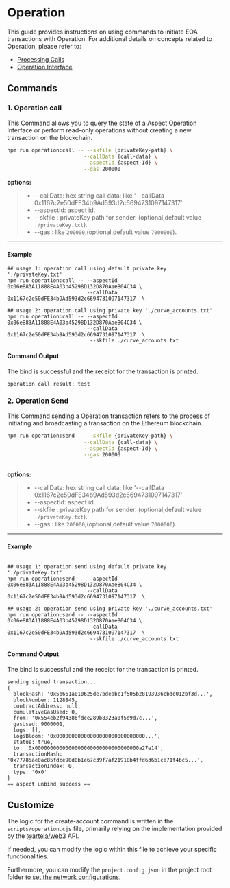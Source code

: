 # Operation

This guide provides instructions on using commands to initiate EOA transactions with Operation. For additional details
on concepts related to Operation, please refer to:
* [Processing Calls](/develop/core-concepts/aspect#processing-calls)
* [Operation Interface](/develop/reference/aspect-lib/operation)

## Commands

### 1. Operation call

This Command allows you to query the state of a Aspect Operation Interface or perform read-only operations without creating a new transaction on the blockchain.

```bash
npm run operation:call -- --skfile {privateKey-path} \
                         --callData {call-data} \
                         --aspectId {aspect-Id} \
                         --gas 200000
```

**options:**
> * --callData:  hex string call data: like '--callData 0x1167c2e50dFE34b9Ad593d2c6694731097147317'
> * --aspectId:  aspect id.
> * --skfile : privateKey path for sender. (optional,default value `./privateKey.txt`).
> * --gas : like `200000`,(optional,default value `7000000`).
---

#### Example

```shell
## usage 1: operation call using default private key './privateKey.txt'
npm run operation:call -- --aspectId 0x06e883A11888E4A03b45298D132D870AaeB04C34 \
                          --callData 0x1167c2e50dFE34b9Ad593d2c6694731097147317  \
                          
## usage 2: operation call using private key './curve_accounts.txt'                       
npm run operation:call -- --aspectId 0x06e883A11888E4A03b45298D132D870AaeB04C34 \
                          --callData 0x1167c2e50dFE34b9Ad593d2c6694731097147317  \
                           --skfile ./curve_accounts.txt
```

#### Command Output

The bind is successful and the receipt for the transaction is printed.

```shell
operation call result: test
```

### 2. Operation Send

This Command sending a Operation transaction refers to the process of initiating and broadcasting a transaction on the Ethereum blockchain.

```bash
npm run operation:send -- --skfile {privateKey-path} \
                         --callData {call-data} \
                         --aspectId {aspect-Id} \
                         --gas 200000
                         
```

**options:**
> * --callData:  hex string call data: like '--callData 0x1167c2e50dFE34b9Ad593d2c6694731097147317'
> * --aspectId:  aspect id.
> * --skfile : privateKey path for sender. (optional,default value `./privateKey.txt`).
> * --gas : like `200000`,(optional,default value `7000000`).
---

#### Example

```shell

## usage 1: operation send using default private key './privateKey.txt'
npm run operation:send -- --aspectId 0x06e883A11888E4A03b45298D132D870AaeB04C34 \
                          --callData 0x1167c2e50dFE34b9Ad593d2c6694731097147317  \

## usage 2: operation send using private key './curve_accounts.txt'                         
npm run operation:send -- --aspectId 0x06e883A11888E4A03b45298D132D870AaeB04C34 \
                          --callData 0x1167c2e50dFE34b9Ad593d2c6694731097147317  \
                           --skfile ./curve_accounts.txt
```

#### Command Output

The bind is successful and the receipt for the transaction is printed.

```shell
sending signed transaction...
{
  blockHash: '0x5b661a010625de7bdeabc1f505b28193936cbde012bf3d...',
  blockNumber: 1128845,
  contractAddress: null,
  cumulativeGasUsed: 0,
  from: '0x554eb2f94386fdce289b8323a0f5d9d7c...',
  gasUsed: 9000001,
  logs: [],
  logsBloom: '0x00000000000000000000000000000...',
  status: true,
  to: '0x0000000000000000000000000000000000a27e14',
  transactionHash: '0x77785ae0ac85fdce90d0b1e67c39f7af21918b4ffd636b1ce71f4bc5...',
  transactionIndex: 0,
  type: '0x0'
}
== aspect unbind success ==

```

## Customize

The logic for the create-account command is written in the `scripts/operation.cjs` file, primarily relying on the
implementation provided by the [@artela/web3](/develop/client/artela-web3.js) API.

If needed, you can modify the logic within this file to achieve your specific functionalities.

Furthermore, you can modify the `project.config.json` in the project root
folder [to set the network configurations.](/develop/reference/aspect-tool/config#2network-rpc)

